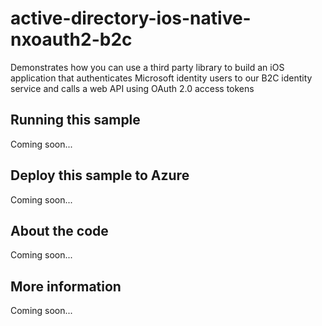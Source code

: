 # active-directory-ios-native-nxoauth2-b2c
Demonstrates how you can use a third party library to build an iOS application that authenticates Microsoft identity users to our B2C identity service and calls a web API using OAuth 2.0 access tokens
## Running this sample
Coming soon...
## Deploy this sample to Azure
Coming soon...
## About the code
Coming soon...
## More information
Coming soon...
